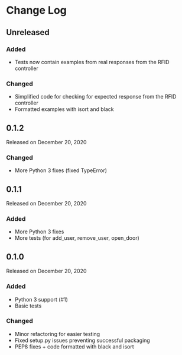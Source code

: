# Change Log

## Unreleased

### Added

* Tests now contain examples from real responses from the RFID controller

### Changed

* Simplified code for checking for expected response from the RFID controller
* Formatted examples with isort and black

## 0.1.2

Released on December 20, 2020

### Changed

* More Python 3 fixes (fixed TypeError)

## 0.1.1

Released on December 20, 2020

### Added

* More Python 3 fixes
* More tests (for add_user, remove_user, open_door)

## 0.1.0

Released on December 20, 2020

### Added

* Python 3 support (#1)
* Basic tests

### Changed

* Minor refactoring for easier testing
* Fixed setup.py issues preventing successful packaging
* PEP8 fixes + code formatted with black and isort
